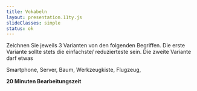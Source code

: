 ```yaml
---
title: Vokabeln
layout: presentation.11ty.js
slideClasses: simple
status: ok
---
```



Zeichnen Sie jeweils 3 Varianten von den folgenden Begriffen. Die erste Variante sollte stets die einfachste/ reduzierteste sein. Die zweite Variante darf etwas

Smartphone, Server, Baum, Werkzeugkiste, Flugzeug, 

**20 Minuten Bearbeitungszeit**